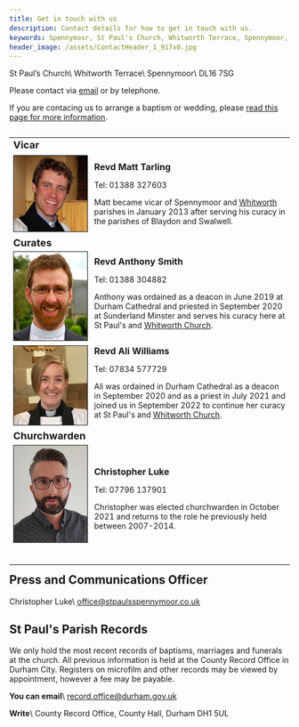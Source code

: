 ```yaml
---
title: Get in touch with us
description: Contact details for how to get in touch with us.
keywords: Spennymoor, St Paul's Church, Whitworth Terrace, Spennymoor, DL16 7SG, Contact us, find us, St Paul's Church Spennymoor, parish registers
header_image: /assets/ContactHeader_1_917x0.jpg
---
```

St Paul’s Church\\
Whitworth Terrace\\
Spennymoor\\
DL16 7SG

Please contact via [email](mailto:office@stpaulsspennymoor.co.uk) or by telephone.

If you are contacing us to arrange a baptism or wedding, please [read this page for more information](/baptisms-weddings/).

<table width="100%" align="left" cellpadding="4" cellspacing="4">
  <tbody>
    <tr>
      <td><strong style="font-size: large;">Vicar</strong></td>
      <td></td>
    </tr>
    <tr>
      <td><img src="/assets/RevdMattTarling.jpg" alt="Revd Matt Tarling" width="134" height="136" border="1" align="left"></td>
      <td><p><strong><span style="font-size: medium;">Revd Matt Tarling</span></strong></p><p>Tel: 01388 327603</p><p>Matt became vicar of Spennymoor and <a href="https://www.achurchnearyou.com/church/13568" target="_blank">Whitworth</a> parishes in January 2013 after serving his curacy in the parishes of Blaydon and Swalwell.</p></td>
    </tr>
    <tr>
      <td><font size="4"><b>Curates</b></font></td>
      <td></td>
    </tr>
    <tr>
      <td><img src="/assets/RevdAnthonySmith.png" width="134" height="159" border="1" alt="<empty>"/></td>
      <td><strong><span style="font-size: medium;">Revd Anthony Smith</span></strong><p>Tel: 01388 304882</p><p>Anthony was ordained as a deacon in June 2019 at Durham Cathedral and priested in September 2020 at Sunderland Minster and serves his curacy here at St Paul's and <a href="https://www.achurchnearyou.com/church/13568" target="_blank">Whitworth Church</a>.</p></td>
    </tr>
    <tr>
      <td><img src="/assets/RevdAliWilliams.jpg" width="134" height="142" border="1" alt="<empty>"/></td>
      <td><strong><span style="font-size: medium;">Revd Ali Williams</span></strong><p>Tel: 07834 577729</p><p>Ali was ordained in Durham Cathedral as a deacon in September 2020 and as a priest in July 2021 and joined us in September 2022 to continue her curacy at St Paul's and <a href="https://www.achurchnearyou.com/church/13568" target="_blank">Whitworth Church</a>.</p></td>
    </tr>
    <tr>
      <td><span style="font-size: large;"><strong>Churchwarden</strong></span></td>
      <td></td>
    </tr>
    <tr>
      <td><img src="/assets/CL churchwarden.png" width="134" height="174" border="1" alt="<empty>"/><br><p></p></td>
      <td><p><span style="font-size: medium;"><strong>Christopher Luke</strong></span></p><p>Tel: 07796 137901</p><p>Christopher was elected churchwarden in October 2021 and returns to the role he previously held between 2007-2014.</p></td>
    </tr>
    <tr>
      <td><p></p></td>
    </tr>
  </tbody>
</table>

## Press and Communications Officer

Christopher Luke\\
office@stpaulsspennymoor.co.uk

## St Paul's Parish Records

We only hold the most recent records of baptisms, marriages and funerals at the church. All previous information is held at the County Record Office in Durham City. Registers on microfilm and other records may be viewed by appointment, however a fee may be payable.

**You can email**\\
<span class="editor_default">record.office@durham.gov.uk</span>

**Write**\\
County Record Office, County Hall, Durham DH1 5UL
